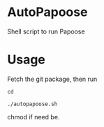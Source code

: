 # AutoPapoose
Shell script to run Papoose
# Usage 
Fetch the git package, then run 


`cd`


`./autopapoose.sh`


chmod if need be. 
